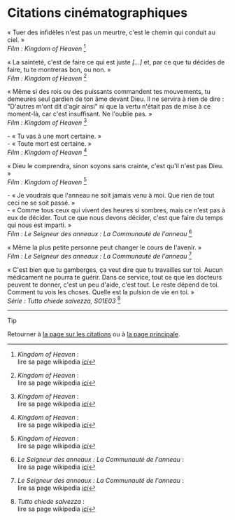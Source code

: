 # Citations cinématographiques


<!--------------------------------------------->
<!------------- Kinkdom of Heaven ------------->
<!--------------------------------------------->

« Tuer des infidèles n'est pas un meurtre, c'est le chemin qui conduit au ciel. »  
*Film : Kingdom of Heaven* [^Kingdom-of-Heaven]


« La sainteté, c'est de faire ce qui est juste *[…]* et, par ce que tu décides de faire, tu te montreras bon, ou non. »  
*Film : Kingdom of Heaven* [^Kingdom-of-Heaven]


« Même si des rois ou des puissants commandent tes mouvements, tu demeures seul gardien de ton âme devant Dieu. Il ne servira à rien de dire : "D'autres m'ont dit d'agir ainsi" ni que la vertu n'était pas de mise à ce moment-là, car c'est insuffisant. Ne l'oublie pas. »  
*Film : Kingdom of Heaven* [^Kingdom-of-Heaven]


\- « Tu vas à une mort certaine. »  
\- « Toute mort est certaine. »  
*Film : Kingdom of Heaven* [^Kingdom-of-Heaven]


« Dieu le comprendra, sinon soyons sans crainte, c'est qu'il n'est pas Dieu. »  
*Film : Kingdom of Heaven* [^Kingdom-of-Heaven]

[^Kingdom-of-Heaven]: *Kingdom of Heaven* :  
lire sa page wikipedia [*ici*](https://fr.wikipedia.org/wiki/Kingdom_of_Heaven)




<!--------------------------------------------->
<!--------- Le Seigneur des anneaux 1 --------->
<!--------------------------------------------->

\- « Je voudrais que l'anneau ne soit jamais venu à moi. Que rien de tout ceci ne se soit passé. »  
\- « Comme tous ceux qui vivent des heures si sombres, mais ce n'est pas à eux de décider. Tout ce que nous devons décider, c'est que faire du temps qui nous est imparti. »  
*Film : Le Seigneur des anneaux : La Communauté de l'anneau* [^Seigneur-des-anneaux-1]


« Même la plus petite personne peut changer le cours de l'avenir. »  
*Film : Le Seigneur des anneaux : La Communauté de l'anneau* [^Seigneur-des-anneaux-1]



[^Seigneur-des-anneaux-1]: *Le Seigneur des anneaux : La Communauté de l'anneau* :  
lire sa page wikipedia [*ici*](https://fr.wikipedia.org/wiki/Le_Seigneur_des_anneaux_:_La_Communauté_de_l%27anneau)




<!--------------------------------------------->
<!----------- Tutto chiede salvezza ----------->
<!--------------------------------------------->

« C'est bien que tu gamberges, ça veut dire que tu travailles sur toi. Aucun médicament ne pourra te guérir. Dans ce service, tout ce que les docteurs peuvent te donner, c'est un peu d'aide, c'est tout. Le reste dépend de toi. Comment tu vois les choses. Quelle est la pulsion de vie en toi. »  
*Série : Tutto chiede salvezza, S01E03* [^tutto-chiede-salvezza]



[^tutto-chiede-salvezza]: *Tutto chiede salvezza* :  
lire sa page wikipedia [*ici*](https://fr.wikipedia.org/wiki/Nous_voulons_tous_être_sauvés)




<!--------------------------------------------->
<!------------------- Titre ------------------->
<!--------------------------------------------->

<!--
« citation »  
*Film : titre* [^titre]


\- « blablabla »  
\- « blablabla. »  
*Film : titre* [^titre]



[^titre]: *titre* :  
lire sa page wikipedia [*ici*](lien.com)
-->




---

> [!TIP]  
> Retourner à [la page sur les citations](README.md) ou à [la page principale](../README.md).